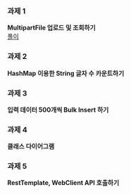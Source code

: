 ### 과제 1
**MultipartFile 업로드 및 조회하기**  
<a href="">풀이</a>

### 과제 2
**HashMap 이용한 String 글자 수 카운트하기**

### 과제 3
**입력 데이터 500개씩 Bulk Insert 하기**

### 과제 4
**클래스 다이어그램**

### 과제 5
**RestTemplate, WebClient API 호출하기**